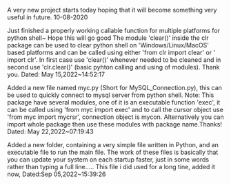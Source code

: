 A very new project starts today hoping that it will become something very useful in future.
10-08-2020

Just finished a properly working callable function for multiple platforms for python shell~ Hope this will go good
The module 'clear()' inside the clr package can be used to clear python shell on 'Windows/Linux/MacOS' based platforms and can be called using either 'from clr import clear' or ' import clr'. In first case use 'clear()' whenever needed to be cleaned and in second use 'clr.clear()' (basic pyhton calling and using of modules).
Thank you.
Dated: May 15,2022~14:52:17

Added a new file named myc.py (Short for MySQL_Connection.py), this can be used to quickly connect to mysql server from python shell.
Note: This package have several modules, one of it is an executable function 'exec', it can be called using 'from myc import exec' and to call the cursor object use 'from myc import mycrsr', connection object is mycon. Alternatively you can import whole package then use these modules with package name.Thanks!
Dated: May 22,2022~07:19:43

Added a new folder, containing a very simple file written in Python, and an executable file to run the main file. The work of these files is basically that you can update your system on each startup faster, just in some words rather than typing a full line..... This file i did used for a long tine, added it now, 
Dated:Sep 05,2022~15:39:26
